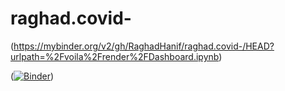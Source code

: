 # raghad.covid-

(https://mybinder.org/v2/gh/RaghadHanif/raghad.covid-/HEAD?urlpath=%2Fvoila%2Frender%2FDashboard.ipynb)

([![Binder](https://mybinder.org/badge_logo.svg)](https://mybinder.org/v2/gh/RaghadHanif/raghad.covid-/HEAD?urlpath=%2Fvoila%2Frender%2FDashboard.ipynb))
